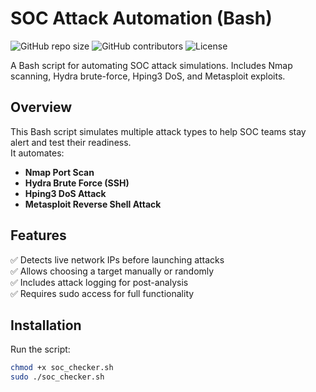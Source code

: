 # SOC Attack Automation (Bash)

![GitHub repo size](https://img.shields.io/github/repo-size/DNA-CyberSec/SOC-Attack-Automation)
![GitHub contributors](https://img.shields.io/github/contributors/DNA-CyberSec/SOC-Attack-Automation)
![License](https://img.shields.io/github/license/DNA-CyberSec/SOC-Attack-Automation)

A Bash script for automating SOC attack simulations. Includes Nmap scanning, Hydra brute-force, Hping3 DoS, and Metasploit exploits.

## Overview
This Bash script simulates multiple attack types to help SOC teams stay alert and test their readiness.  
It automates:
- **Nmap Port Scan**
- **Hydra Brute Force (SSH)**
- **Hping3 DoS Attack**
- **Metasploit Reverse Shell Attack**

## Features
✅ Detects live network IPs before launching attacks  
✅ Allows choosing a target manually or randomly  
✅ Includes attack logging for post-analysis  
✅ Requires sudo access for full functionality  

## Installation
Run the script:
```bash
chmod +x soc_checker.sh
sudo ./soc_checker.sh
